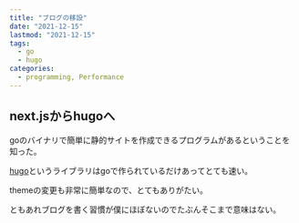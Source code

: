 ```yaml
---
title: "ブログの移設"
date: "2021-12-15"
lastmod: "2021-12-15"
tags:
  - go
  - hugo
categories:
  - programming, Performance
---
```


## next.jsからhugoへ

goのバイナリで簡単に静的サイトを作成できるプログラムがあるということを知った。

[hugo](https://gohugo.io/)というライブラリはgoで作られているだけあってとても速い。

themeの変更も非常に簡単なので、とてもありがたい。

ともあれブログを書く習慣が僕にほぼないのでたぶんそこまで意味はない。

